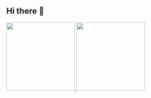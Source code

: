 ## Hi there 👋

<!--
**diasthiagoj/diasthiagoj** is a ✨ _special_ ✨ repository because its `README.md` (this file) appears on your GitHub profile.

Here are some ideas to get you started:

- 🔭 I’m currently working on ...
- 🌱 I’m currently learning ...
- 👯 I’m looking to collaborate on ...
- 🤔 I’m looking for help with ...
- 💬 Ask me about ...
- 📫 How to reach me: ...
- 😄 Pronouns: ...
- ⚡ Fun fact: ...
-->
<div>
<a href="https://github.com/diasthiagoj">
<img loading="lazy" height="180em" src="https://github-readme-stats.vercel.app/api/top-langs/?username=diasthiagoj&layout=compact&langs_count=7&theme=chartreuse-dark"/>
<img loading="lazy" height="180em" src="https://github-readme-stats.vercel.app/api?username=diasthiagoj&show_icons=true&theme=chartreuse-dark&include_all_commits=true&count_private=true"/>
</div>
